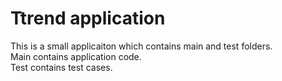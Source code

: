 # Ttrend application

This is a small applicaiton which contains main and test folders.  
Main contains application code.  
Test contains test cases. 

